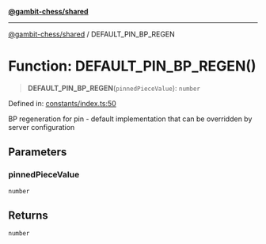 [**@gambit-chess/shared**](../README.md)

***

[@gambit-chess/shared](../globals.md) / DEFAULT\_PIN\_BP\_REGEN

# Function: DEFAULT\_PIN\_BP\_REGEN()

> **DEFAULT\_PIN\_BP\_REGEN**(`pinnedPieceValue`): `number`

Defined in: [constants/index.ts:50](https://github.com/cango91/gambit-chess/blob/b8ea13e4976c99c29d095eae7bc504b86f9add51/shared/src/constants/index.ts#L50)

BP regeneration for pin - default implementation that can be overridden by server configuration

## Parameters

### pinnedPieceValue

`number`

## Returns

`number`

